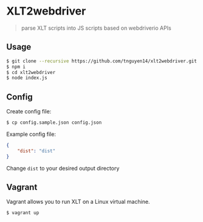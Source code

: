 # XLT2webdriver
> parse XLT scripts into JS scripts based on webdriverio APIs

## Usage

```sh
$ git clone --recursive https://github.com/tnguyen14/xlt2webdriver.git
$ npm i
$ cd xlt2webdriver
$ node index.js
```


## Config
Create config file:

```sh
$ cp config.sample.json config.json
```

Example config file:

```json
{
	"dist": "dist"
}
```
Change `dist` to your desired output directory

## Vagrant
Vagrant allows you to run XLT on a Linux virtual machine.

```sh
$ vagrant up
```